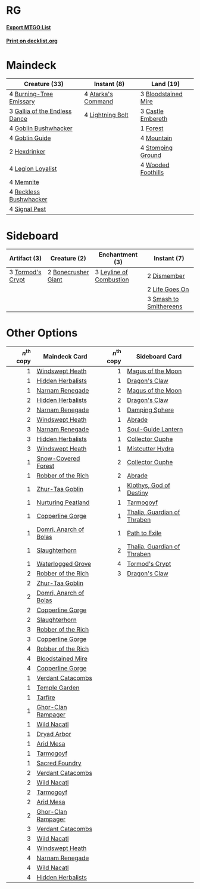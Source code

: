 # RG

#### [Export MTGO List](../collection/RG/RG.txt)
#### [Print on decklist.org](http://decklist.org/?deckmain=4%09Atarka's%20Command%0A3%09Bloodstained%20Mire%0A4%09Burning-Tree%20Emissary%0A3%09Castle%20Embereth%0A1%09Forest%0A3%09Gallia%20of%20the%20Endless%20Dance%0A4%09Goblin%20Bushwhacker%0A4%09Goblin%20Guide%0A2%09Hexdrinker%0A4%09Legion%20Loyalist%0A4%09Lightning%20Bolt%0A4%09Memnite%0A4%09Mountain%0A4%09Reckless%20Bushwhacker%0A4%09Signal%20Pest%0A4%09Stomping%20Ground%0A4%09Wooded%20Foothills&deckside=2%09Bonecrusher%20Giant%0A2%09Dismember%0A3%09Leyline%20of%20Combustion%0A2%09Life%20Goes%20On%0A3%09Smash%20to%20Smithereens%0A3%09Tormod's%20Crypt)
# Maindeck

|                                             Creature (33)                                              |                                         Instant (8)                                         |                                          Land (19)                                           |
|--------------------------------------------------------------------------------------------------------|---------------------------------------------------------------------------------------------|----------------------------------------------------------------------------------------------|
|4 [Burning-Tree Emissary](http://gatherer.wizards.com/Pages/Card/Details.aspx?multiverseid=426627)      |4 [Atarka's Command](http://gatherer.wizards.com/Pages/Card/Details.aspx?multiverseid=394502)|3 [Bloodstained Mire](http://gatherer.wizards.com/Pages/Card/Details.aspx?multiverseid=405094)|
|3 [Gallia of the Endless Dance](http://gatherer.wizards.com/Pages/Card/Details.aspx?multiverseid=476468)|4 [Lightning Bolt](http://gatherer.wizards.com/Pages/Card/Details.aspx?multiverseid=806)     |3 [Castle Embereth](http://gatherer.wizards.com/Pages/Card/Details.aspx?multiverseid=473201)  |
|4 [Goblin Bushwhacker](http://gatherer.wizards.com/Pages/Card/Details.aspx?multiverseid=177501)         |                                                                                             |1 [Forest](http://gatherer.wizards.com/Pages/Card/Details.aspx?multiverseid=439860)           |
|4 [Goblin Guide](http://gatherer.wizards.com/Pages/Card/Details.aspx?multiverseid=425921)               |                                                                                             |4 [Mountain](http://gatherer.wizards.com/Pages/Card/Details.aspx?multiverseid=439859)         |
|2 [Hexdrinker](http://gatherer.wizards.com/Pages/Card/Details.aspx?multiverseid=464117)                 |                                                                                             |4 [Stomping Ground](http://gatherer.wizards.com/Pages/Card/Details.aspx?multiverseid=405110)  |
|4 [Legion Loyalist](http://gatherer.wizards.com/Pages/Card/Details.aspx?multiverseid=455759)            |                                                                                             |4 [Wooded Foothills](http://gatherer.wizards.com/Pages/Card/Details.aspx?multiverseid=405116) |
|4 [Memnite](http://gatherer.wizards.com/Pages/Card/Details.aspx?multiverseid=194078)                    |                                                                                             |                                                                                              |
|4 [Reckless Bushwhacker](http://gatherer.wizards.com/Pages/Card/Details.aspx?multiverseid=407626)       |                                                                                             |                                                                                              |
|4 [Signal Pest](http://gatherer.wizards.com/Pages/Card/Details.aspx?multiverseid=213773)                |                                                                                             |                                                                                              |


# Sideboard

|                                       Artifact (3)                                        |                                         Creature (2)                                         |                                         Enchantment (3)                                          |                                           Instant (7)                                           |
|-------------------------------------------------------------------------------------------|----------------------------------------------------------------------------------------------|--------------------------------------------------------------------------------------------------|-------------------------------------------------------------------------------------------------|
|3 [Tormod's Crypt](http://gatherer.wizards.com/Pages/Card/Details.aspx?multiverseid=389723)|2 [Bonecrusher Giant](http://gatherer.wizards.com/Pages/Card/Details.aspx?multiverseid=473077)|3 [Leyline of Combustion](http://gatherer.wizards.com/Pages/Card/Details.aspx?multiverseid=466902)|2 [Dismember](http://gatherer.wizards.com/Pages/Card/Details.aspx?multiverseid=382182)           |
|                                                                                           |                                                                                              |                                                                                                  |2 [Life Goes On](http://gatherer.wizards.com/Pages/Card/Details.aspx?multiverseid=430810)        |
|                                                                                           |                                                                                              |                                                                                                  |3 [Smash to Smithereens](http://gatherer.wizards.com/Pages/Card/Details.aspx?multiverseid=397795)|


# Other Options

|*n*<sup>th</sup> copy|                                          Maindeck Card                                          |*n*<sup>th</sup> copy|                                            Sideboard Card                                            |
|--------------------:|-------------------------------------------------------------------------------------------------|--------------------:|------------------------------------------------------------------------------------------------------|
|                    1|[Windswept Heath](http://gatherer.wizards.com/Pages/Card/Details.aspx?multiverseid=405115)       |                    1|[Magus of the Moon](http://gatherer.wizards.com/Pages/Card/Details.aspx?multiverseid=136152)          |
|                    1|[Hidden Herbalists](http://gatherer.wizards.com/Pages/Card/Details.aspx?multiverseid=423777)     |                    1|[Dragon's Claw](http://gatherer.wizards.com/Pages/Card/Details.aspx?multiverseid=129527)              |
|                    1|[Narnam Renegade](http://gatherer.wizards.com/Pages/Card/Details.aspx?multiverseid=423784)       |                    2|[Magus of the Moon](http://gatherer.wizards.com/Pages/Card/Details.aspx?multiverseid=136152)          |
|                    2|[Hidden Herbalists](http://gatherer.wizards.com/Pages/Card/Details.aspx?multiverseid=423777)     |                    2|[Dragon's Claw](http://gatherer.wizards.com/Pages/Card/Details.aspx?multiverseid=129527)              |
|                    2|[Narnam Renegade](http://gatherer.wizards.com/Pages/Card/Details.aspx?multiverseid=423784)       |                    1|[Damping Sphere](http://gatherer.wizards.com/Pages/Card/Details.aspx?multiverseid=443101)             |
|                    2|[Windswept Heath](http://gatherer.wizards.com/Pages/Card/Details.aspx?multiverseid=405115)       |                    1|[Abrade](http://gatherer.wizards.com/Pages/Card/Details.aspx?multiverseid=430772)                     |
|                    3|[Narnam Renegade](http://gatherer.wizards.com/Pages/Card/Details.aspx?multiverseid=423784)       |                    1|[Soul-Guide Lantern](http://gatherer.wizards.com/Pages/Card/Details.aspx?multiverseid=476488)         |
|                    3|[Hidden Herbalists](http://gatherer.wizards.com/Pages/Card/Details.aspx?multiverseid=423777)     |                    1|[Collector Ouphe](http://gatherer.wizards.com/Pages/Card/Details.aspx?multiverseid=464107)            |
|                    3|[Windswept Heath](http://gatherer.wizards.com/Pages/Card/Details.aspx?multiverseid=405115)       |                    1|[Mistcutter Hydra](http://gatherer.wizards.com/Pages/Card/Details.aspx?multiverseid=373727)           |
|                    1|[Snow-Covered Forest](http://gatherer.wizards.com/Pages/Card/Details.aspx?multiverseid=121192)   |                    2|[Collector Ouphe](http://gatherer.wizards.com/Pages/Card/Details.aspx?multiverseid=464107)            |
|                    1|[Robber of the Rich](http://gatherer.wizards.com/Pages/Card/Details.aspx?multiverseid=473100)    |                    2|[Abrade](http://gatherer.wizards.com/Pages/Card/Details.aspx?multiverseid=430772)                     |
|                    1|[Zhur-Taa Goblin](http://gatherer.wizards.com/Pages/Card/Details.aspx?multiverseid=457359)       |                    1|[Klothys, God of Destiny](http://gatherer.wizards.com/Pages/Card/Details.aspx?multiverseid=476471)    |
|                    1|[Nurturing Peatland](http://gatherer.wizards.com/Pages/Card/Details.aspx?multiverseid=464192)    |                    1|[Tarmogoyf](http://gatherer.wizards.com/Pages/Card/Details.aspx?multiverseid=136142)                  |
|                    1|[Copperline Gorge](http://gatherer.wizards.com/Pages/Card/Details.aspx?multiverseid=209408)      |                    1|[Thalia, Guardian of Thraben](http://gatherer.wizards.com/Pages/Card/Details.aspx?multiverseid=442025)|
|                    1|[Domri, Anarch of Bolas](http://gatherer.wizards.com/Pages/Card/Details.aspx?multiverseid=461118)|                    1|[Path to Exile](http://gatherer.wizards.com/Pages/Card/Details.aspx?multiverseid=220511)              |
|                    1|[Slaughterhorn](http://gatherer.wizards.com/Pages/Card/Details.aspx?multiverseid=366281)         |                    2|[Thalia, Guardian of Thraben](http://gatherer.wizards.com/Pages/Card/Details.aspx?multiverseid=442025)|
|                    1|[Waterlogged Grove](http://gatherer.wizards.com/Pages/Card/Details.aspx?multiverseid=464198)     |                    4|[Tormod's Crypt](http://gatherer.wizards.com/Pages/Card/Details.aspx?multiverseid=389723)             |
|                    2|[Robber of the Rich](http://gatherer.wizards.com/Pages/Card/Details.aspx?multiverseid=473100)    |                    3|[Dragon's Claw](http://gatherer.wizards.com/Pages/Card/Details.aspx?multiverseid=129527)              |
|                    2|[Zhur-Taa Goblin](http://gatherer.wizards.com/Pages/Card/Details.aspx?multiverseid=457359)       |                     |                                                                                                      |
|                    2|[Domri, Anarch of Bolas](http://gatherer.wizards.com/Pages/Card/Details.aspx?multiverseid=461118)|                     |                                                                                                      |
|                    2|[Copperline Gorge](http://gatherer.wizards.com/Pages/Card/Details.aspx?multiverseid=209408)      |                     |                                                                                                      |
|                    2|[Slaughterhorn](http://gatherer.wizards.com/Pages/Card/Details.aspx?multiverseid=366281)         |                     |                                                                                                      |
|                    3|[Robber of the Rich](http://gatherer.wizards.com/Pages/Card/Details.aspx?multiverseid=473100)    |                     |                                                                                                      |
|                    3|[Copperline Gorge](http://gatherer.wizards.com/Pages/Card/Details.aspx?multiverseid=209408)      |                     |                                                                                                      |
|                    4|[Robber of the Rich](http://gatherer.wizards.com/Pages/Card/Details.aspx?multiverseid=473100)    |                     |                                                                                                      |
|                    4|[Bloodstained Mire](http://gatherer.wizards.com/Pages/Card/Details.aspx?multiverseid=405094)     |                     |                                                                                                      |
|                    4|[Copperline Gorge](http://gatherer.wizards.com/Pages/Card/Details.aspx?multiverseid=209408)      |                     |                                                                                                      |
|                    1|[Verdant Catacombs](http://gatherer.wizards.com/Pages/Card/Details.aspx?multiverseid=405113)     |                     |                                                                                                      |
|                    1|[Temple Garden](http://gatherer.wizards.com/Pages/Card/Details.aspx?multiverseid=405112)         |                     |                                                                                                      |
|                    1|[Tarfire](http://gatherer.wizards.com/Pages/Card/Details.aspx?multiverseid=157921)               |                     |                                                                                                      |
|                    1|[Ghor-Clan Rampager](http://gatherer.wizards.com/Pages/Card/Details.aspx?multiverseid=460302)    |                     |                                                                                                      |
|                    1|[Wild Nacatl](http://gatherer.wizards.com/Pages/Card/Details.aspx?multiverseid=174989)           |                     |                                                                                                      |
|                    1|[Dryad Arbor](http://gatherer.wizards.com/Pages/Card/Details.aspx?multiverseid=136196)           |                     |                                                                                                      |
|                    1|[Arid Mesa](http://gatherer.wizards.com/Pages/Card/Details.aspx?multiverseid=405092)             |                     |                                                                                                      |
|                    1|[Tarmogoyf](http://gatherer.wizards.com/Pages/Card/Details.aspx?multiverseid=136142)             |                     |                                                                                                      |
|                    1|[Sacred Foundry](http://gatherer.wizards.com/Pages/Card/Details.aspx?multiverseid=405106)        |                     |                                                                                                      |
|                    2|[Verdant Catacombs](http://gatherer.wizards.com/Pages/Card/Details.aspx?multiverseid=405113)     |                     |                                                                                                      |
|                    2|[Wild Nacatl](http://gatherer.wizards.com/Pages/Card/Details.aspx?multiverseid=174989)           |                     |                                                                                                      |
|                    2|[Tarmogoyf](http://gatherer.wizards.com/Pages/Card/Details.aspx?multiverseid=136142)             |                     |                                                                                                      |
|                    2|[Arid Mesa](http://gatherer.wizards.com/Pages/Card/Details.aspx?multiverseid=405092)             |                     |                                                                                                      |
|                    2|[Ghor-Clan Rampager](http://gatherer.wizards.com/Pages/Card/Details.aspx?multiverseid=460302)    |                     |                                                                                                      |
|                    3|[Verdant Catacombs](http://gatherer.wizards.com/Pages/Card/Details.aspx?multiverseid=405113)     |                     |                                                                                                      |
|                    3|[Wild Nacatl](http://gatherer.wizards.com/Pages/Card/Details.aspx?multiverseid=174989)           |                     |                                                                                                      |
|                    4|[Windswept Heath](http://gatherer.wizards.com/Pages/Card/Details.aspx?multiverseid=405115)       |                     |                                                                                                      |
|                    4|[Narnam Renegade](http://gatherer.wizards.com/Pages/Card/Details.aspx?multiverseid=423784)       |                     |                                                                                                      |
|                    4|[Wild Nacatl](http://gatherer.wizards.com/Pages/Card/Details.aspx?multiverseid=174989)           |                     |                                                                                                      |
|                    4|[Hidden Herbalists](http://gatherer.wizards.com/Pages/Card/Details.aspx?multiverseid=423777)     |                     |                                                                                                      |

